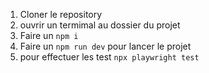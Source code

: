 1. Cloner le repository 
2. ouvrir un termimal au dossier du projet 
3. Faire un ``npm i`` 
4. Faire un ``npm run dev`` pour lancer le projet 
5. pour effectuer les test ``npx playwright test``
